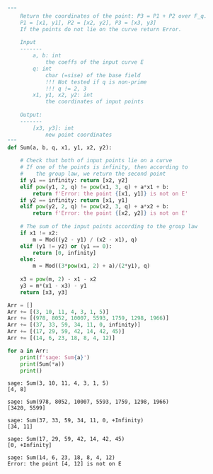 

```python
"""
    Return the coordinates of the point: P3 = P1 + P2 over F_q.
    P1 = [x1, y1], P2 = [x2, y2], P3 = [x3, y3]
    If the points do not lie on the curve return Error.
    
    Input
    -------
        a, b: int
            the coeffs of the input curve E
        q: int
            char (=sise) of the base field
            !!! Not tested if q is non-prime
            !!! q != 2, 3
        x1, y1, x2, y2: int
            the coordinates of input points
            
    Output:
    -------
        [x3, y3]: int
            new point coordinates
"""
def Sum(a, b, q, x1, y1, x2, y2):

    # Check that both of input points lie on a curve
    # If one of the points is infinity, then according to 
    #    the group law, we return the second point
    if y1 == infinity: return [x2, y2]
    elif pow(y1, 2, q) != pow(x1, 3, q) + a*x1 + b:
        return f'Error: the point {[x1, y1]} is not on E'
    if y2 == infinity: return [x1, y1]
    elif pow(y2, 2, q) != pow(x2, 3, q) + a*x2 + b:
        return f'Error: the point {[x2, y2]} is not on E'
    
    # The sum of the input points according to the group law
    if x1 != x2:
        m = Mod((y2 - y1) / (x2 - x1), q)
    elif (y1 != y2) or (y1 == 0):
        return [0, infinity]
    else:
        m = Mod((3*pow(x1, 2) + a)/(2*y1), q)
        
    x3 = pow(m, 2) - x1 - x2
    y3 = m*(x1 - x3) - y1
    return [x3, y3]
```


```python
Arr = []
Arr += [(3, 10, 11, 4, 3, 1, 5)]
Arr += [(978, 8052, 10007, 5593, 1759, 1298, 1966)]
Arr += [(37, 33, 59, 34, 11, 0, infinity)]
Arr += [(17, 29, 59, 42, 14, 42, 45)]
Arr += [(14, 6, 23, 18, 8, 4, 12)]

for a in Arr:
    print(f'sage: Sum{a}')
    print(Sum(*a))
    print()
```

    sage: Sum(3, 10, 11, 4, 3, 1, 5)
    [4, 8]
    
    sage: Sum(978, 8052, 10007, 5593, 1759, 1298, 1966)
    [3420, 5599]
    
    sage: Sum(37, 33, 59, 34, 11, 0, +Infinity)
    [34, 11]
    
    sage: Sum(17, 29, 59, 42, 14, 42, 45)
    [0, +Infinity]
    
    sage: Sum(14, 6, 23, 18, 8, 4, 12)
    Error: the point [4, 12] is not on E
